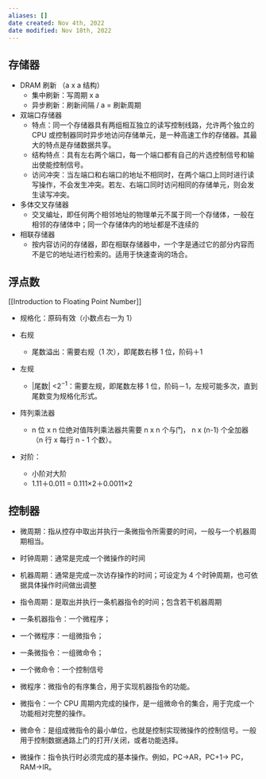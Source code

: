 ```yaml
---
aliases: []
date created: Nov 4th, 2022
date modified: Nov 18th, 2022
---
```


## 存储器
- DRAM 刷新 （a x a 结构）
	- 集中刷新：写周期 x a
	- 异步刷新：刷新间隔 / a = 刷新周期
- 双端口存储器
	- 特点：同一个存储器具有两组相互独立的读写控制线路，允许两个独立的 CPU 或控制器同时异步地访问存储单元，是一种高速工作的存储器。其最大的特点是存储数据共享。
	- 结构特点：具有左右两个端口，每一个端口都有自己的片选控制信号和输出使能控制信号。
	- 访问冲突：当左端口和右端口的地址不相同时，在两个端口上同时进行读写操作，不会发生冲突。若左、右端口同时访问相同的存储单元，则会发生读写冲突。
- 多体交叉存储器
	- 交叉编址，即任何两个相邻地址的物理单元不属于同一个存储体，一般在相邻的存储体中；同一个存储体内的地址都是不连续的
- 相联存储器
	- 按内容访问的存储器，即在相联存储器中，一个字是通过它的部分内容而不是它的地址进行检索的。适用于快速查询的场合。 

## 浮点数
[[Introduction to Floating Point Number]]
- 规格化：原码有效（小数点右一为 1）
- 右规
	- 尾数溢出：需要右规（1 次），即尾数右移 1 位，阶码＋1
- 左规  
	- |尾数| <$2^{-1}$：需要左规，即尾数左移 1 位，阶码－1，左规可能多次，直到尾数变为规格化形式。

- 阵列乘法器
	- n 位 x n 位绝对值阵列乘法器共需要 n x n 个与门， n x (n-1) 个全加器（n 行 x 每行 n - 1 个数）。 
- 对阶：
	- 小阶对大阶
	- 1.11＋0.011 = 0.111×2＋0.0011×2

## 控制器
- 微周期：指从控存中取出并执行一条微指令所需要的时间，一般与一个机器周期相当。
- 时钟周期：通常是完成一个微操作的时间
- 机器周期：通常是完成一次访存操作的时间；可设定为 4 个时钟周期，也可依据具体操作时间做出调整
- 指令周期：是取出并执行一条机器指令的时间；包含若干机器周期

- 一条机器指令：一个微程序；
- 一个微程序：一组微指令；
- 一条微指令：一组微命令；
- 一个微命令：一个控制信号
- 微程序：微指令的有序集合，用于实现机器指令的功能。
- 微指令：一个 CPU 周期内完成的操作，是一组微命令的集合，用于完成一个功能相对完整的操作。
- 微命令：是组成微指令的最小单位，也就是控制实现微操作的控制信号。一般用于控制数据通路上门的打开/关闭，或者功能选择。
- 微操作：指令执行时必须完成的基本操作。例如，PC→AR，PC+1→ PC，RAM→IR。
